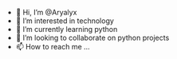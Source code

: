 - 👋 Hi, I’m @Aryalyx
- 👀 I’m interested in technology
- 🌱 I’m currently learning python
- 💞️ I’m looking to collaborate on python projects
- 📫 How to reach me ...

<!---
Aryalyx/Aryalyx is a ✨ special ✨ repository because its `README.md` (this file) appears on your GitHub profile.
You can click the Preview link to take a look at your changes.
--->
